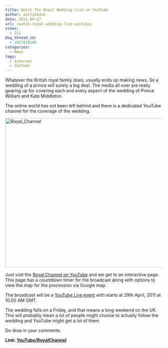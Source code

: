 ```yaml
---
title: Watch The Royal Wedding Live on YouTube
author: adityakane
date: 2011-04-27
url: /watch-royal-wedding-live-youtube/
views:
  - 211
dsq_thread_id:
  - 3657819106
categories:
  - News
tags:
  - Internet
  - YouTube
---
```

Whatever the British royal family does, usually ends up making news. So a wedding of a prince will surely a big deal. The media all over are really gearing up for covering each and every aspect of the wedding of Prince William and Kate Middleton.

The online world has not been left behind and there is a dedicated YouTube channel for the coverage of the wedding.

[<img style="background-image: none; padding-left: 0px; padding-right: 0px; display: inline; padding-top: 0px; border: 0px;" title="Royal_Channel" src="http://cdn.devilsworkshop.org/files/2011/04/Royal_Channel_thumb.png" border="0" alt="Royal_Channel" width="552" height="477" />][1]

Just visit the <a href="http://www.youtube.com/theroyalchannel" onclick="_gaq.push(['_trackEvent', 'outbound-article', 'http://www.youtube.com/theroyalchannel', 'Royal Channel on YouTube']);" target="_blank">Royal Channel on YouTube</a> and we get to an interactive page. This page has a countdown timer for the broadcast along with options to view the map for the procession via Google map.

The broadcast will be a <a href="http://devilsworkshop.org/youtube-enters-live-exclusive-era/" target="_blank">YouTube Live event</a> with starts at 29th April, 2011 at 10.00 AM GMT.

The wedding falls on a Friday, and that means a long weekend on the UK. This will probably mean a lot of people might choose to actually follow the wedding and YouTube might get a lot of them.

Do drop in your comments.

**Link: <a href="http://www.youtube.com/theroyalchannel" onclick="_gaq.push(['_trackEvent', 'outbound-article', 'http://www.youtube.com/theroyalchannel', 'YouTube/RoyalChannel']);" target="_blank">YouTube/RoyalChannel</a>**

 [1]: http://cdn.devilsworkshop.org/files/2011/04/Royal_Channel.png
